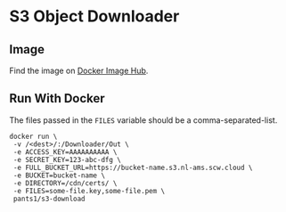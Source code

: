 # S3 Object Downloader

## Image

Find the image on [Docker Image Hub](https://hub.docker.com/r/pants1/s3-download).

## Run With Docker

The files passed in the `FILES` variable should be a comma-separated-list.

```
docker run \
 -v /<dest>/:/Downloader/Out \ 
 -e ACCESS_KEY=AAAAAAAAAA \
 -e SECRET_KEY=123-abc-dfg \
 -e FULL_BUCKET_URL=https://bucket-name.s3.nl-ams.scw.cloud \
 -e BUCKET=bucket-name \
 -e DIRECTORY=/cdn/certs/ \
 -e FILES=some-file.key,some-file.pem \
 pants1/s3-download
```